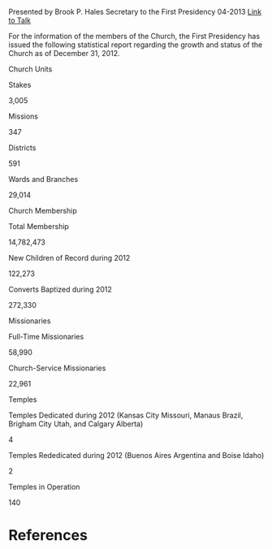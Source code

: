 Presented by Brook P. Hales
Secretary to the First Presidency
04-2013
[Link to Talk](https://www.churchofjesuschrist.org/study/general-conference/2013/04/statistical-report-2012?lang=eng)

For the information of the members of the Church, the First Presidency has issued the following statistical report regarding the growth and status of the Church as of December 31, 2012.





Church Units





Stakes



3,005



Missions



347



Districts



591



Wards and Branches



29,014









Church Membership





Total Membership



14,782,473



New Children of Record during 2012



122,273



Converts Baptized during 2012



272,330









Missionaries





Full-Time Missionaries



58,990



Church-Service Missionaries



22,961









Temples





Temples Dedicated during 2012 (Kansas City Missouri, Manaus Brazil, Brigham City Utah, and Calgary Alberta)



4



Temples Rededicated during 2012 (Buenos Aires Argentina and Boise Idaho)



2



Temples in Operation



140

# References
